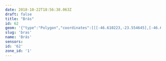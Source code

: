 ```yaml
---
date: 2018-10-22T18:56:38.063Z
draft: false
title: "Brás"
id: 62
geom: '{"type":"Polygon","coordinates":[[[-46.610223,-23.554645],[-46.61503,-23.547631],[-46.610348,-23.546988],[-46.604442,-23.545834],[-46.606209,-23.543236],[-46.60664,-23.542698],[-46.606739,-23.542397],[-46.606998,-23.542489],[-46.607079,-23.542458],[-46.60864,-23.53703],[-46.613338,-23.5329],[-46.616012,-23.535553],[-46.619032,-23.535346],[-46.62225,-23.535004],[-46.624873,-23.534344],[-46.624969,-23.534448],[-46.625092,-23.534955],[-46.625447,-23.535777],[-46.627933,-23.541259],[-46.627592,-23.541755],[-46.627009,-23.542335],[-46.62676,-23.542755],[-46.626241,-23.544727],[-46.626246,-23.54492],[-46.626371,-23.544922],[-46.626525,-23.547367],[-46.626336,-23.547371],[-46.626332,-23.547752],[-46.626245,-23.548064],[-46.625986,-23.548549],[-46.625563,-23.549112],[-46.625014,-23.550647],[-46.624906,-23.551165],[-46.625108,-23.551259],[-46.625318,-23.552044],[-46.625035,-23.552102],[-46.625251,-23.553311],[-46.624788,-23.553581],[-46.624053,-23.553639],[-46.62392,-23.553746],[-46.6238,-23.553718],[-46.623762,-23.553522],[-46.623707,-23.553498],[-46.618975,-23.553794],[-46.613344,-23.554319],[-46.613026,-23.554492],[-46.611305,-23.554646],[-46.611192,-23.554781],[-46.610844,-23.554798],[-46.610795,-23.554623],[-46.610223,-23.554645]]]}'
slug: 'bras'
name: 'Brás'
sensors:
id: '62'
zone_id: '1'
---
```

		